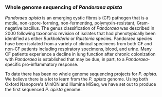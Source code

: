 ### Whole genome sequencing of *Pandoraea apista* 

*Pandoraea apista* is an emerging cystic fibrosis (CF) pathogen that is a 
motile, non-spore-forming, non-fermenting, polymyxin-resistant, Gram-negative 
bacillus.  The genus classification of *Pandoraea* was described in 2000 
following taxonomic revision of isolates that had phenotypically been 
identified as either *Burkholderia* or *Ralstonia* species. Pandoraea species 
have been isolated from a variety of clinical specimens from both CF and non-CF 
patients including respiratory specimens, blood, and urine. Many CF patients 
experience a decline in lung function after chronic colonization with 
*Pandoraea* is established that may be due, in part, to a *Pandoraea*-specific 
pro-inflammatory response.

To date there has been no whole genome sequencing projects for *P. apista*. We 
believe there is a lot to learn from the *P. apista* genome. Using both Oxford 
Nanopore's MinION and Illumina MiSeq, we have set out to produce the first 
sequenced *P. apista* genome.
